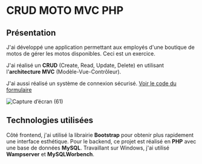  # CRUD MOTO MVC PHP

## Présentation

J'ai développé une application permettant aux employés d'une boutique de motos de gérer les motos disponibles. Ceci est un exercice.

J'ai réalisé un **CRUD** (Create, Read, Update, Delete) en utilisant l'**architecture MVC** (Modèle-Vue-Contrôleur). 

J'ai aussi réalisé un système de connexion sécurisé. [Voir le code du formulaire](vue/security/login.php)

![Capture d’écran (61)](https://github.com/alicemimouni/crud-moto-mvc/assets/82211729/1b010774-a3e8-43df-9356-bb4b6435cbc4)

## Technologies utilisées

Côté frontend, j'ai utilisé la librairie **Bootstrap** pour obtenir plus rapidement une interface esthétique.
Pour le backend, ce projet est réalisé en **PHP** avec une base de données **MySQL**.
Travaillant sur Windows, j'ai utilisé **Wampserver** et **MySQLWorbench**. 




